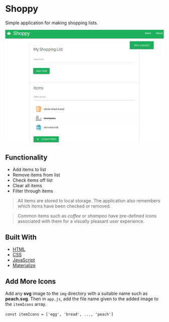 # Shoppy

Simple application for making shopping lists.

<img src="img/shoppy.jpg">

## Functionality

- Add items to list
- Remove items from list
- Check items off list
- Clear all items
- Filter through items

>All items are stored to local storage.
>The application also remembers which items have been checked or removed. 

>Common items such as *coffee* or *shampoo* have pre-defined icons associated with them for a visually pleasant user experience.

## Built With

- [HTML](https://developer.mozilla.org/en-US/docs/Web/HTML)
- [CSS](https://developer.mozilla.org/en-US/docs/Web/CSS)
- [JavaScript](https://developer.mozilla.org/en-US/docs/Web/JavaScript)
- [Materialize](https://materializecss.com/)

## Add More Icons

Add any **svg** image to the `img` directory with a suitable name such as **peach.svg**. Then in `app.js`, add the file name given to the added image to the `itemIcons` array.



`const itemIcons = ['egg', 'bread', ..., 'peach']`
